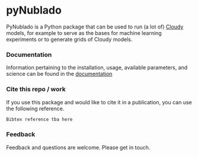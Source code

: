 # pyNublado

PyNublado is a Python package that can be used to run (a lot of) [Cloudy](https://nublado.org) models, for example to serve as the bases for machine learning experiments or to generate grids of Cloudy models. 


### Documentation
Information pertaining to the installation, usage, available parameters, and science can be found in the [documentation](https://raulorteg.github.io/pyNublado/)

### Cite this repo / work
If you use this package and would like to cite it in a publication, you can use the following reference.

```bash
Bibtex reference tba here
```

### Feedback
Feedback and questions are welcome. Please get in touch.

